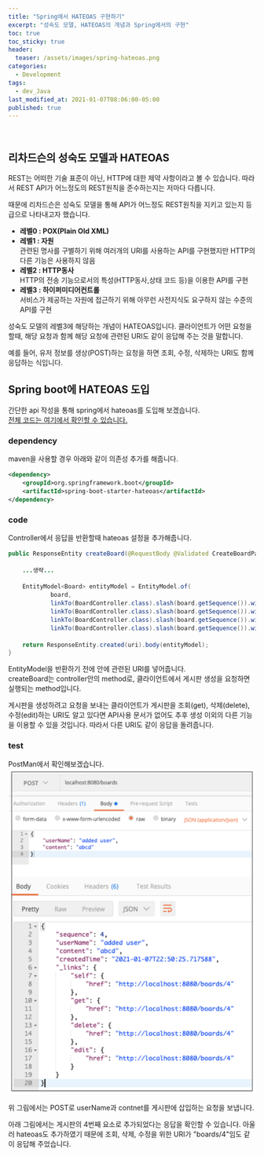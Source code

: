 ```yaml
---
title: "Spring에서 HATEOAS 구현하기"
excerpt: "성숙도 모델, HATEOAS의 개념과 Spring에서의 구현"
toc: true
toc_sticky: true
header:
  teaser: /assets/images/spring-hateoas.png
categories:
  - Development 
tags:
  - dev_Java
last_modified_at: 2021-01-07T08:06:00-05:00
published: true
---
```

<script src="https://ads-partners.coupang.com/g.js"></script>
<script>
	new PartnersCoupang.G({ id:368772 });
</script>  
<br>

## 리차드슨의 성숙도 모델과 HATEOAS
REST는 어떠한 기술 표준이 아닌, HTTP에 대한 제약 사항이라고 볼 수 있습니다. 따라서 REST API가 어느정도의 REST원칙을 준수하는지는 저마다 다릅니다.   

때문에 리차드슨은 성숙도 모델을 통해 API가 어느정도 REST원칙을 지키고 있는지 등급으로 나타내고자 했습니다.  
- **레벨0 : POX(Plain Old XML)**   
- **레벨1 : 자원**   
관련된 명사를 구별하기 위해 여러개의 URI를 사용하는 API를 구현했지만 HTTP의 다른 기능은 사용하지 않음
- **레벨2 : HTTP동사**    
HTTP의 전송 기능으로서의 특성(HTTP동사,상태 코드 등)을 이용한 API를 구현
- **레벨3 : 하이퍼미디어컨트롤**   
서비스가 제공하는 자원에 접근하기 위해 아무런 사전지식도 요구하지 않는 수준의 API를 구현

성숙도 모델의 레벨3에 해당하는 개념이 HATEOAS입니다. 클라이언트가 어떤 요청을 할때, 해당 요청과 함께 해당 요청에 관련된 URI도 같이 응답해 주는 것을 말합니다. 

예를 들어, 유저 정보를 생상(POST)하는 요청을 하면 조회, 수정, 삭제하는 URI도 함께 응답하는 식입니다. 

## Spring boot에 HATEOAS 도입
간단한 api 작성을 통해 spring에서 hateoas를 도입해 보겠습니다.  
[전체 코드는 여기에서 확인할 수 있습니다.](https://github.com/donggyuu/spring-basic/blob/master/restapi/src/main/java/com/example/restapi/controller/BoardController.java#L57)

### dependency
maven을 사용할 경우 아래와 같이 의존성 추가를 해줍니다.
```xml
<dependency>
	<groupId>org.springframework.boot</groupId>
	<artifactId>spring-boot-starter-hateoas</artifactId>
</dependency>
```

### code
Controller에서 응답을 반환할때 hateoas 설정을 추가해줍니다.   

```java
public ResponseEntity createBoard(@RequestBody @Validated CreateBoardParam param) {
    
    ...생략...

    EntityModel<Board> entityModel = EntityModel.of(
            board,
            linkTo(BoardController.class).slash(board.getSequence()).withSelfRel(),
            linkTo(BoardController.class).slash(board.getSequence()).withRel("get"),
            linkTo(BoardController.class).slash(board.getSequence()).withRel("delete"),
            linkTo(BoardController.class).slash(board.getSequence()).withRel("edit"));

    return ResponseEntity.created(uri).body(entityModel);
}
```
EntityModel을 반환하기 전에 안에 관련된 URI를 넣어줍니다.  
createBoard는 controller안의 method로, 클라이언트에서 게시판 생성을 요청하면 실행되는 method입니다.   

게시판을 생성하려고 요청을 보내는 클라이언트가 게시판을 조회(get), 삭제(delete), 수정(edit)하는 URI도 알고 있다면 API사용 문서가 없어도 추후 생성 이외의 다른 기능을 이용할 수 있을 것입니다. 따라서 다른 URI도 같이 응답을 돌려줍니다.

### test
PostMan에서 확인해보겠습니다.  
![spring-hateoas-2](/assets/images/spring-hateoas-2.png)

위 그림에서는 POST로 userName과 contnet를 게시판에 삽입하는 요청을 보냅니다.  

아래 그림에서는 게시판의 4번째 요소로 추가되었다는 응답을 확인할 수 있습니다. 아울러 hateoas도 추가하였기 때문에 조회, 삭제, 수정을 위한 URI가 "boards/4"임도 같이 응답해 주었습니다.  
